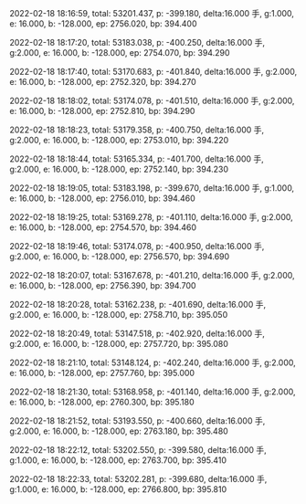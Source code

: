 2022-02-18 18:16:59, total: 53201.437, p: -399.180, delta:16.000 手, g:1.000, e: 16.000, b: -128.000, ep: 2756.020, bp: 394.400

2022-02-18 18:17:20, total: 53183.038, p: -400.250, delta:16.000 手, g:2.000, e: 16.000, b: -128.000, ep: 2754.070, bp: 394.290

2022-02-18 18:17:40, total: 53170.683, p: -401.840, delta:16.000 手, g:2.000, e: 16.000, b: -128.000, ep: 2752.320, bp: 394.270

2022-02-18 18:18:02, total: 53174.078, p: -401.510, delta:16.000 手, g:2.000, e: 16.000, b: -128.000, ep: 2752.810, bp: 394.290

2022-02-18 18:18:23, total: 53179.358, p: -400.750, delta:16.000 手, g:2.000, e: 16.000, b: -128.000, ep: 2753.010, bp: 394.220

2022-02-18 18:18:44, total: 53165.334, p: -401.700, delta:16.000 手, g:2.000, e: 16.000, b: -128.000, ep: 2752.140, bp: 394.230

2022-02-18 18:19:05, total: 53183.198, p: -399.670, delta:16.000 手, g:1.000, e: 16.000, b: -128.000, ep: 2756.010, bp: 394.460

2022-02-18 18:19:25, total: 53169.278, p: -401.110, delta:16.000 手, g:2.000, e: 16.000, b: -128.000, ep: 2754.570, bp: 394.460

2022-02-18 18:19:46, total: 53174.078, p: -400.950, delta:16.000 手, g:2.000, e: 16.000, b: -128.000, ep: 2756.570, bp: 394.690

2022-02-18 18:20:07, total: 53167.678, p: -401.210, delta:16.000 手, g:2.000, e: 16.000, b: -128.000, ep: 2756.390, bp: 394.700

2022-02-18 18:20:28, total: 53162.238, p: -401.690, delta:16.000 手, g:2.000, e: 16.000, b: -128.000, ep: 2758.710, bp: 395.050

2022-02-18 18:20:49, total: 53147.518, p: -402.920, delta:16.000 手, g:2.000, e: 16.000, b: -128.000, ep: 2757.720, bp: 395.080

2022-02-18 18:21:10, total: 53148.124, p: -402.240, delta:16.000 手, g:2.000, e: 16.000, b: -128.000, ep: 2757.760, bp: 395.000

2022-02-18 18:21:30, total: 53168.958, p: -401.140, delta:16.000 手, g:2.000, e: 16.000, b: -128.000, ep: 2760.300, bp: 395.180

2022-02-18 18:21:52, total: 53193.550, p: -400.660, delta:16.000 手, g:2.000, e: 16.000, b: -128.000, ep: 2763.180, bp: 395.480

2022-02-18 18:22:12, total: 53202.550, p: -399.580, delta:16.000 手, g:1.000, e: 16.000, b: -128.000, ep: 2763.700, bp: 395.410

2022-02-18 18:22:33, total: 53202.281, p: -399.680, delta:16.000 手, g:1.000, e: 16.000, b: -128.000, ep: 2766.800, bp: 395.810